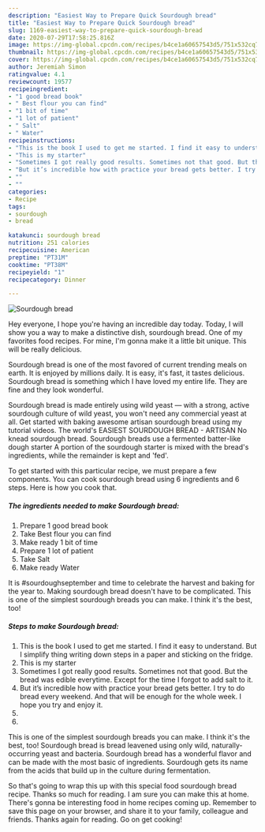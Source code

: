 ```yaml
---
description: "Easiest Way to Prepare Quick Sourdough bread"
title: "Easiest Way to Prepare Quick Sourdough bread"
slug: 1169-easiest-way-to-prepare-quick-sourdough-bread
date: 2020-07-29T17:58:25.816Z
image: https://img-global.cpcdn.com/recipes/b4ce1a60657543d5/751x532cq70/sourdough-bread-recipe-main-photo.jpg
thumbnail: https://img-global.cpcdn.com/recipes/b4ce1a60657543d5/751x532cq70/sourdough-bread-recipe-main-photo.jpg
cover: https://img-global.cpcdn.com/recipes/b4ce1a60657543d5/751x532cq70/sourdough-bread-recipe-main-photo.jpg
author: Jeremiah Simon
ratingvalue: 4.1
reviewcount: 19577
recipeingredient:
- "1 good bread book"
- " Best flour you can find"
- "1 bit of time"
- "1 lot of patient"
- " Salt"
- " Water"
recipeinstructions:
- "This is the book I used to get me started. I find it easy to understand. But I simplify thing writing down steps in a paper and sticking on the fridge."
- "This is my starter"
- "Sometimes I got really good results. Sometimes not that good. But the bread was edible everytime. Except for the time I forgot to add salt to it."
- "But it’s incredible how with practice your bread gets better. I try to do bread every weekend. And that will be enough for the whole week. I hope you try and enjoy it."
- ""
- ""
categories:
- Recipe
tags:
- sourdough
- bread

katakunci: sourdough bread 
nutrition: 251 calories
recipecuisine: American
preptime: "PT31M"
cooktime: "PT38M"
recipeyield: "1"
recipecategory: Dinner

---
```



![Sourdough bread](https://img-global.cpcdn.com/recipes/b4ce1a60657543d5/751x532cq70/sourdough-bread-recipe-main-photo.jpg)

Hey everyone, I hope you're having an incredible day today. Today, I will show you a way to make a distinctive dish, sourdough bread. One of my favorites food recipes. For mine, I'm gonna make it a little bit unique. This will be really delicious.

Sourdough bread is one of the most favored of current trending meals on earth. It is enjoyed by millions daily. It is easy, it's fast, it tastes delicious. Sourdough bread is something which I have loved my entire life. They are fine and they look wonderful.

Sourdough bread is made entirely using wild yeast — with a strong, active sourdough culture of wild yeast, you won&#39;t need any commercial yeast at all. Get started with baking awesome artisan sourdough bread using my tutorial videos. The world&#39;s EASIEST SOURDOUGH BREAD - ARTISAN No knead sourdough bread. Sourdough breads use a fermented batter-like dough starter A portion of the sourdough starter is mixed with the bread&#39;s ingredients, while the remainder is kept and &#39;fed&#39;.


To get started with this particular recipe, we must prepare a few components. You can cook sourdough bread using 6 ingredients and 6 steps. Here is how you cook that.

<!--inarticleads1-->

##### The ingredients needed to make Sourdough bread:

1. Prepare 1 good bread book
1. Take  Best flour you can find
1. Make ready 1 bit of time
1. Prepare 1 lot of patient
1. Take  Salt
1. Make ready  Water


It is #sourdoughseptember and time to celebrate the harvest and baking for the year to. Making sourdough bread doesn&#39;t have to be complicated. This is one of the simplest sourdough breads you can make. I think it&#39;s the best, too! 

<!--inarticleads2-->

##### Steps to make Sourdough bread:

1. This is the book I used to get me started. I find it easy to understand. But I simplify thing writing down steps in a paper and sticking on the fridge.
1. This is my starter
1. Sometimes I got really good results. Sometimes not that good. But the bread was edible everytime. Except for the time I forgot to add salt to it.
1. But it’s incredible how with practice your bread gets better. I try to do bread every weekend. And that will be enough for the whole week. I hope you try and enjoy it.
1. 
1. 


This is one of the simplest sourdough breads you can make. I think it&#39;s the best, too! Sourdough bread is bread leavened using only wild, naturally-occurring yeast and bacteria. Sourdough bread has a wonderful flavor and can be made with the most basic of ingredients. Sourdough gets its name from the acids that build up in the culture during fermentation. 

So that's going to wrap this up with this special food sourdough bread recipe. Thanks so much for reading. I am sure you can make this at home. There's gonna be interesting food in home recipes coming up. Remember to save this page on your browser, and share it to your family, colleague and friends. Thanks again for reading. Go on get cooking!
